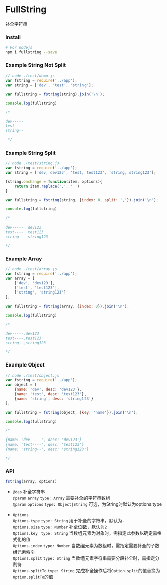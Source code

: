 # FullString
补全字符串

### Install
```sh
# For nodejs
npm i fullstring --save
```

### Example String Not Split
```js
// node ./test/demo.js
var fstring = require('../app');
var string = ['dev', 'test', 'string'];

var fullstring = fstring(string).join('\n');

console.log(fullstring)

/*

dev-----
test----
string--

 */
```

### Example String Split
```js
// node ./test/string.js
var fstring = require('../app');
var string = ['dev, dev123', 'test, test123', 'string, string123'];

fstring.onchange = function(item, options){
    return item.replace(',', ' ')
}

var fullstring = fstring(string, {index: 0, split: ','}).join('\n');

console.log(fullstring)

/*

dev-----  dev123
test----  test123
string--  string123

*/

```

### Example Array
```js
// node ./test/array.js
var fstring = require('../app');
var array = [
    ['dev', 'dev123'],
    ['test', 'test123'],
    ['string', 'string123']
];

var fullstring = fstring(array, {index: 0}).join('\n');

console.log(fullstring)

/*

dev-----,dev123
test----,test123
string--,string123

*/

```

### Example Object
```js
// node ./test/object.js
var fstring = require('../app');
var object = [
    {name: 'dev', desc: 'dev123'},
    {name: 'test', desc: 'test123'},
    {name: 'string', desc: 'string123'}
];

var fullstring = fstring(object, {key: 'name'}).join('\n');

console.log(fullstring)

/*

{name: 'dev-----', desc: 'dev123'}
{name: 'test----', desc: 'test123'}
{name: 'string--', desc: 'string123'}

*/

```


### API
```js
fstring(array, options)
```
* ``@des`` 补全字符串  
  ``@param`` ``array`` ``type: Array`` 需要补全的字符串数组  
  ``@param`` ``options`` ``type: Object|String`` 可选，为String时默认为options.type  

* ``Options``  
  ``Options.type`` ``type: String`` 用于补全的字符串，默认为``-``  
  ``Options.size`` ``type: Number`` 补全位数，默认为``2``  
  ``Options.key `` ``type: String`` 当数组元素为对象时，需指定此参数以确定需格式化的值  
  ``Options.index`` ``type: Number`` 当数组元素为数组时，需指定需要补全的子数组元素索引  
  ``Options.split`` ``type: String`` 当数组元素字符串需要分段补全时，需指定分割符  
  ``Options.splitTo`` ``type: String`` 完成补全操作后将``Option.split``的值替换为``Option.splitTo``的值  
